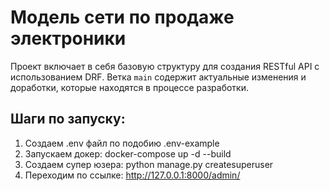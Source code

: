 # Модель сети по продаже электроники

Проект включает в себя базовую структуру для создания RESTful API с использованием DRF.
Ветка `main` содержит актуальные изменения и доработки, которые находятся в процессе разработки.

## Шаги по запуску:

1. Создаем .env файл по подобию .env-example 
2. Запускаем докер: docker-compose up -d --build 
3. Создаем супер юзера: python manage.py createsuperuser
4. Переходим по ссылке: http://127.0.0.1:8000/admin/
